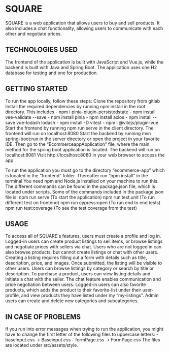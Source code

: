 # SQUARE
SQUARE is a web application that allows users to buy and sell products. It also includes a chat functionality, allowing users to communicate with each other and negotiate prices.
 
## TECHNOLOGIES USED
The frontend of the application is built with JavaScript and Vue.js, while the backend is built with Java and Spring Boot. The application uses one H2 database for testing and one for production. 

## GETTING STARTED
To run the app locally, follow these steps:
Clone the repository from gitlab 
Install the required dependencies by running npm install in the root directory. 
This includes
    - npm i pinia-plugin-persistedstate
    - npm install vee-validate --save
    - npm install pinia
    - npm install axios
    - npm install --save vue-lodash lodash
    - npm install -D vitest
    - npm i @vitejs/plugin-vue
Start the frontend by running npm run serve in the client directory. The frontend will run on localhost:8080
Start the backend by running mvn spring-boot:run in the server directory or open the project in your favorite IDE. Then go to the “EcommerceappApplication” file, where the main method for the spring boot application is located. The backend will run on localhost:8081
Visit http://localhost:8080 in your web browser to access the app
 
To run the application you must go to the directory “ecommerce-app” which is located in the “frontend” folder. Thereafter run “npm install” in the terminal 
You need npm and Node.js installed on your machine to run this. The different commands can be found in the package.json file, which is located under scripts. 
Some of the commands included in the package.json file is:
npm run serve (To start the application)
npm run test:unit (To run different test on frontend)
npm run cypress:open (To run end to end tests) 
npm run test:coverage (To see the test coverage from the test)

## USAGE
To access all of SQUARE's features, users must create a profile and log in. Logged-in users can create product listings to sell items, or browse listings and negotiate prices with sellers via chat. Users who are not logged in can also browse products, but cannot create listings or chat with other users. Creating a listing requires filling out a form with details such as title, description, price, and images. Once submitted, the listing will be visible to other users. Users can browse listings by category or search by title or description.
To purchase a product, users can view listing details and initiate a chat with the seller. The chat feature enables communication and price negotiation between users. Logged-in users can also favorite products, which adds the product to their favorite-list under their user-profile, and view products they have listed under my “my-listings”. Admin users can create and delete new categories and subcategories. 

## IN CASE OF PROBLEMS
If you run into error messages when trying to run the application, you might have to change the first letter of the following files to uppercase letters:
    - baseInput.css → Baseinput.css
    - formPage.css → FormPage.css
The files are located under src/assets/style.
